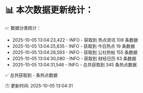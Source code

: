 📊 本次数据更新统计：
==========================

📈 数据分类统计：
- 2025-10-05 13:04:23,422 - INFO - 获取到 热点资讯 108 条数据
- 2025-10-05 13:04:25,835 - INFO - 获取到 今日热点 19 条数据
- 2025-10-05 13:04:28,593 - INFO - 获取到 公社热帖 155 条数据
- 2025-10-05 13:04:30,080 - INFO - 获取到 财经日历 63 条数据
- 2025-10-05 13:04:31,546 - INFO - 总共获取到 345 条热点数据

✅ 总共获取到 - 条热点数据

🕐 更新时间: 2025-10-05 13:04:31
